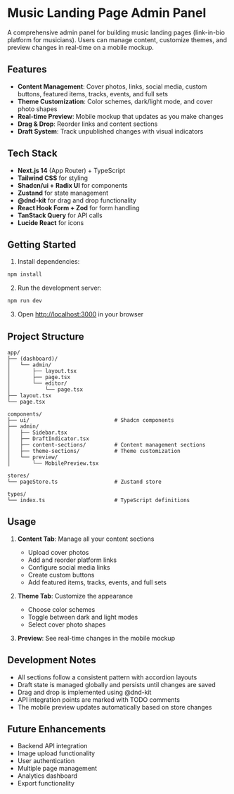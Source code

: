 # Music Landing Page Admin Panel

A comprehensive admin panel for building music landing pages (link-in-bio platform for musicians). Users can manage content, customize themes, and preview changes in real-time on a mobile mockup.

## Features

- **Content Management**: Cover photos, links, social media, custom buttons, featured items, tracks, events, and full sets
- **Theme Customization**: Color schemes, dark/light mode, and cover photo shapes
- **Real-time Preview**: Mobile mockup that updates as you make changes
- **Drag & Drop**: Reorder links and content sections
- **Draft System**: Track unpublished changes with visual indicators

## Tech Stack

- **Next.js 14** (App Router) + TypeScript
- **Tailwind CSS** for styling
- **Shadcn/ui + Radix UI** for components
- **Zustand** for state management
- **@dnd-kit** for drag and drop functionality
- **React Hook Form + Zod** for form handling
- **TanStack Query** for API calls
- **Lucide React** for icons

## Getting Started

1. Install dependencies:
```bash
npm install
```

2. Run the development server:
```bash
npm run dev
```

3. Open [http://localhost:3000](http://localhost:3000) in your browser

## Project Structure

```
app/
├── (dashboard)/
│   └── admin/
│       ├── layout.tsx
│       ├── page.tsx
│       └── editor/
│           └── page.tsx
├── layout.tsx
└── page.tsx

components/
├── ui/                           # Shadcn components
├── admin/
│   ├── Sidebar.tsx
│   ├── DraftIndicator.tsx
│   ├── content-sections/         # Content management sections
│   ├── theme-sections/           # Theme customization
│   └── preview/
│       └── MobilePreview.tsx

stores/
└── pageStore.ts                  # Zustand store

types/
└── index.ts                      # TypeScript definitions
```

## Usage

1. **Content Tab**: Manage all your content sections
   - Upload cover photos
   - Add and reorder platform links
   - Configure social media links
   - Create custom buttons
   - Add featured items, tracks, events, and full sets

2. **Theme Tab**: Customize the appearance
   - Choose color schemes
   - Toggle between dark and light modes
   - Select cover photo shapes

3. **Preview**: See real-time changes in the mobile mockup

## Development Notes

- All sections follow a consistent pattern with accordion layouts
- Draft state is managed globally and persists until changes are saved
- Drag and drop is implemented using @dnd-kit
- API integration points are marked with TODO comments
- The mobile preview updates automatically based on store changes

## Future Enhancements

- Backend API integration
- Image upload functionality
- User authentication
- Multiple page management
- Analytics dashboard
- Export functionality